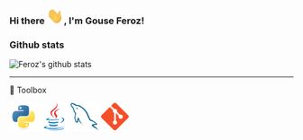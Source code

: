 ### Hi there <img src="https://raw.githubusercontent.com/gouseferoz/gouseferoz/main/hi.gif" width="30px">, I'm Gouse Feroz!

### Github stats

![Feroz's github stats](https://github-readme-stats.vercel.app/api?username=gouseferoz&show_icons=true&theme=onedark)

---
🧰 Toolbox

<img src="https://github.com/devicons/devicon/blob/master/icons/python/python-original.svg" alt="Python Logo" width="50" height="50">  <img src="https://github.com/devicons/devicon/blob/master/icons/java/java-original.svg" alt="Java Logo" width="50" height="50">  <img src="https://github.com/devicons/devicon/blob/master/icons/mysql/mysql-original.svg" alt="MySql Logo" width="50" height="50">  <img src="https://github.com/devicons/devicon/blob/master/icons/git/git-original.svg" alt="Git Logo" width="50" height="50">
